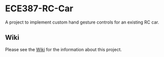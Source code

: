 # ECE387-RC-Car
A project to implement custom hand gesture controls for an existing RC car.

## Wiki
Please see the [Wiki](https://github.com/msaaron/ECE387-RC-Car/wiki) for the information about this project.
